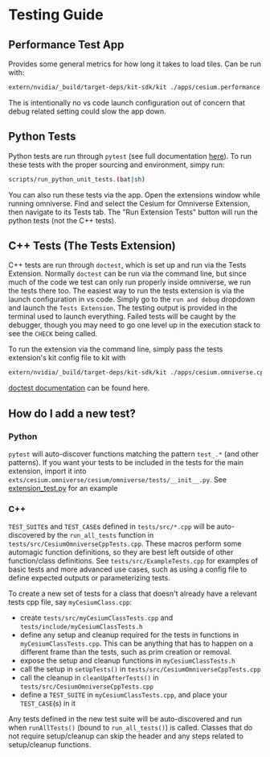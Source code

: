 # Testing Guide

## Performance Test App
Provides some general metrics for how long it takes to load tiles. Can be run with:
```bash
extern/nvidia/_build/target-deps/kit-sdk/kit ./apps/cesium.performance.kit
```
The is intentionally no vs code launch configuration out of concern that debug related setting could slow the app down.

## Python Tests
Python tests are run through `pytest` (see full documentation [here](https://docs.pytest.org/en/latest/)). To run these tests with the proper sourcing and environment, simpy run:
```bash
scripts/run_python_unit_tests.(bat|sh)
```
You can also run these tests via the app. Open the extensions window while running omniverse. Find and select the Cesium for Omniverse Extension, then navigate to its Tests tab. The "Run Extension Tests" button will run the python tests (not the C++ tests).

## C++ Tests (The Tests Extension)
C++ tests are run through `doctest`, which is set up and run via the Tests Extension.
Normally `doctest` can be run via the command line, but since much of the code we test
can only run properly inside omniverse, we run the tests there too.
The easiest way to run the tests extension is via the launch configuration in vs code. Simply go to the `run and debug` dropdown and launch the `Tests Extension`. The testing output is provided in the terminal used to launch everything. Failed tests will be caught by the debugger, though you may need to go one level up in the execution stack to see the `CHECK` being called.

To run the extension via the command line, simply pass the tests extension's kit config file to kit with
```bash
extern/nvidia/_build/target-deps/kit-sdk/kit ./apps/cesium.omniverse.cpp.tests.runner.kit
```

[doctest documentation](https://bit.ly/doctest-docs) can be found here.

## How do I add a new test?
### Python
`pytest` will auto-discover functions matching the pattern `test_.*` (and other patterns).
If you want your tests to be included in the tests for the main extension, import it into `exts/cesium.omniverse/cesium/omniverse/tests/__init__.py`.
See [extension_test.py](../../exts/cesium.omniverse/cesium/omniverse/tests/extension_test.py) for an example

### C++
`TEST_SUITE`s and `TEST_CASE`s defined in `tests/src/*.cpp` will be auto-discovered by the `run_all_tests` function in `tests/src/CesiumOmniverseCppTests.cpp`. These macros perform some automagic function definitions, so they are best left outside of other function/class definitions. See `tests/src/ExampleTests.cpp` for examples of basic tests and more advanced use cases, such as using a config file to
define expected outputs or parameterizing tests.

To create a new set of tests for a class that doesn't already have a relevant tests cpp file, say `myCesiumClass.cpp`:
- create `tests/src/myCesiumClassTests.cpp` and `tests/include/myCesiumClassTests.h`
- define any setup and cleanup required for the tests in functions in `myCesiumClassTests.cpp`. This can be anything that has to happen on a different frame than the tests, such as prim creation or removal.
- expose the setup and cleanup functions in `myCesiumClassTests.h`
- call the setup in `setUpTests()` in `tests/src/CesiumOmniverseCppTests.cpp`
- call the cleanup in `cleanUpAfterTests()` in `tests/src/CesiumOmniverseCppTests.cpp`
- define a `TEST_SUITE` in `myCesiumClassTests.cpp`, and place your `TEST_CASE`(s) in it

Any tests defined in the new test suite will be auto-discovered and run when `runAllTests()` (bound to `run_all_tests()`) is called. Classes that do not require setup/cleanup can skip the header and any steps related to setup/cleanup functions.


